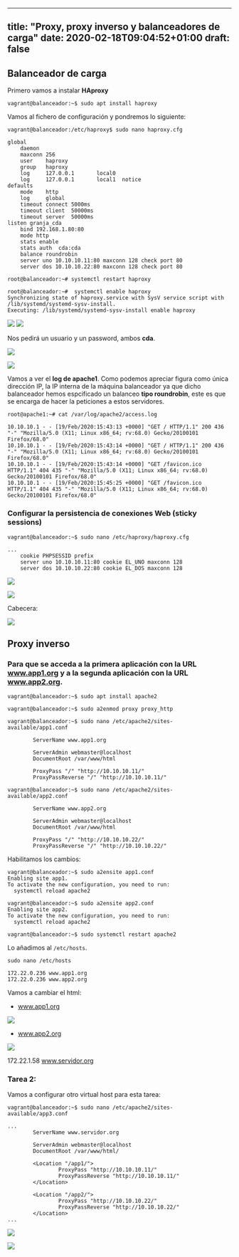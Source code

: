 
---
title: "Proxy, proxy inverso y balanceadores de carga"
date: 2020-02-18T09:04:52+01:00
draft: false
---

## Balanceador de carga

Primero vamos a instalar **HAproxy** 

    vagrant@balanceador:~$ sudo apt install haproxy

Vamos al fichero de configuración y pondremos lo siguiente:

```
vagrant@balanceador:/etc/haproxy$ sudo nano haproxy.cfg 

global
    daemon
    maxconn 256
    user    haproxy
    group   haproxy
    log     127.0.0.1       local0
    log     127.0.0.1       local1  notice
defaults
    mode    http
    log     global
    timeout connect 5000ms
    timeout client  50000ms
    timeout server  50000ms
listen granja_cda
    bind 192.168.1.80:80
    mode http
    stats enable
    stats auth  cda:cda
    balance roundrobin
    server uno 10.10.10.11:80 maxconn 128 check port 80
    server dos 10.10.10.22:80 maxconn 128 check port 80

root@balanceador:~# systemctl restart haproxy

root@balanceador:~#  systemctl enable haproxy
Synchronizing state of haproxy.service with SysV service script with /lib/systemd/systemd-sysv-install.
Executing: /lib/systemd/systemd-sysv-install enable haproxy
```

![](https://i.imgur.com/wIRP8cm.png)
![](https://i.imgur.com/HoFJRsd.png)

Nos pedirá un usuario y un password, ambos **cda**.

![](https://i.imgur.com/UQi7ARw.png)

![](https://i.imgur.com/tZWK0SG.png)


Vamos a ver el **log de apache1**. Como podemos apreciar figura como única dirección IP, la IP interna de la máquina balanceador ya que dicho balanceador hemos espcificado un balanceo **tipo roundrobin**, este es que se encarga de hacer la peticiones a estos servidores.

```
root@apache1:~# cat /var/log/apache2/access.log 

10.10.10.1 - - [19/Feb/2020:15:43:13 +0000] "GET / HTTP/1.1" 200 436 "-" "Mozilla/5.0 (X11; Linux x86_64; rv:68.0) Gecko/20100101 Firefox/68.0"
10.10.10.1 - - [19/Feb/2020:15:43:14 +0000] "GET / HTTP/1.1" 200 436 "-" "Mozilla/5.0 (X11; Linux x86_64; rv:68.0) Gecko/20100101 Firefox/68.0"
10.10.10.1 - - [19/Feb/2020:15:43:14 +0000] "GET /favicon.ico HTTP/1.1" 404 435 "-" "Mozilla/5.0 (X11; Linux x86_64; rv:68.0) Gecko/20100101 Firefox/68.0"
10.10.10.1 - - [19/Feb/2020:15:45:25 +0000] "GET /favicon.ico HTTP/1.1" 404 435 "-" "Mozilla/5.0 (X11; Linux x86_64; rv:68.0) Gecko/20100101 Firefox/68.0"
```

### Configurar la persistencia de conexiones Web (sticky sessions)

```
vagrant@balanceador:~$ sudo nano /etc/haproxy/haproxy.cfg 

...
    cookie PHPSESSID prefix                             
    server uno 10.10.10.11:80 cookie EL_UNO maxconn 128 
    server dos 10.10.10.22:80 cookie EL_DOS maxconn 128    
```        

![](https://i.imgur.com/VbAymPi.png)

![](https://i.imgur.com/ZeYasXv.png)

Cabecera:

![](https://i.imgur.com/nTa2cWK.png)


## Proxy inverso

### Para que se acceda a la primera aplicación con la URL www.app1.org y a la segunda aplicación con la URL www.app2.org.

```
vagrant@balanceador:~$ sudo apt install apache2

vagrant@balanceador:~$ sudo a2enmod proxy proxy_http
```

```
vagrant@balanceador:~$ sudo nano /etc/apache2/sites-available/app1.conf 

        ServerName www.app1.org

        ServerAdmin webmaster@localhost
        DocumentRoot /var/www/html

        ProxyPass "/" "http://10.10.10.11/"
        ProxyPassReverse "/" "http://10.10.10.11/"

vagrant@balanceador:~$ sudo nano /etc/apache2/sites-available/app2.conf 

        ServerName www.app2.org 

        ServerAdmin webmaster@localhost
        DocumentRoot /var/www/html

        ProxyPass "/" "http://10.10.10.22/"
        ProxyPassReverse "/" "http://10.10.10.22/"
```

Habilitamos los cambios:

```
vagrant@balanceador:~$ sudo a2ensite app1.conf
Enabling site app1.
To activate the new configuration, you need to run:
  systemctl reload apache2
  
vagrant@balanceador:~$ sudo a2ensite app2.conf
Enabling site app2.
To activate the new configuration, you need to run:
  systemctl reload apache2
  
vagrant@balanceador:~$ sudo systemctl restart apache2
```

Lo añadimos al `/etc/hosts`.

```
sudo nano /etc/hosts

172.22.0.236 www.app1.org
172.22.0.236 www.app2.org
```

Vamos a cambiar el html:

- www.app1.org

![](https://i.imgur.com/FapCq6S.png)

- www.app2.org

![](https://i.imgur.com/m4GnlFc.png)

172.22.1.58 www.servidor.org

### Tarea 2:

Vamos a configurar otro virtual host para esta tarea:

```
vagrant@balanceador:~$ sudo nano /etc/apache2/sites-available/app3.conf 

...
        ServerName www.servidor.org

        ServerAdmin webmaster@localhost
        DocumentRoot /var/www/html/

        <Location "/app1/">
                ProxyPass "http://10.10.10.11/"
                ProxyPassReverse "http://10.10.10.11/"
        </Location>

        <Location "/app2/">
                ProxyPass "http://10.10.10.22/"
                ProxyPassReverse "http://10.10.10.22/"
        </Location>
...
```

![](https://i.imgur.com/x5uv1SC.png)

![](https://i.imgur.com/7AK8hpv.png)

